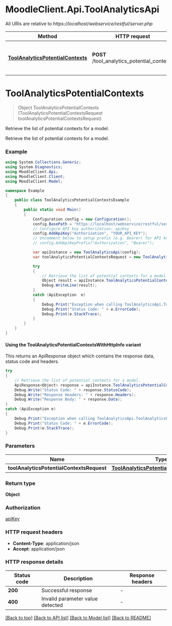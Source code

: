 # MoodleClient.Api.ToolAnalyticsApi

All URIs are relative to *https://localhost/webservice/restful/server.php*

| Method | HTTP request | Description |
|--------|--------------|-------------|
| [**ToolAnalyticsPotentialContexts**](ToolAnalyticsApi.md#toolanalyticspotentialcontexts) | **POST** /tool_analytics_potential_contexts | Retrieve the list of potential contexts for a model. |

<a id="toolanalyticspotentialcontexts"></a>
# **ToolAnalyticsPotentialContexts**
> Object ToolAnalyticsPotentialContexts (ToolAnalyticsPotentialContextsRequest toolAnalyticsPotentialContextsRequest)

Retrieve the list of potential contexts for a model.

Retrieve the list of potential contexts for a model.

### Example
```csharp
using System.Collections.Generic;
using System.Diagnostics;
using MoodleClient.Api;
using MoodleClient.Client;
using MoodleClient.Model;

namespace Example
{
    public class ToolAnalyticsPotentialContextsExample
    {
        public static void Main()
        {
            Configuration config = new Configuration();
            config.BasePath = "https://localhost/webservice/restful/server.php";
            // Configure API key authorization: apiKey
            config.AddApiKey("Authorization", "YOUR_API_KEY");
            // Uncomment below to setup prefix (e.g. Bearer) for API key, if needed
            // config.AddApiKeyPrefix("Authorization", "Bearer");

            var apiInstance = new ToolAnalyticsApi(config);
            var toolAnalyticsPotentialContextsRequest = new ToolAnalyticsPotentialContextsRequest(); // ToolAnalyticsPotentialContextsRequest | 

            try
            {
                // Retrieve the list of potential contexts for a model.
                Object result = apiInstance.ToolAnalyticsPotentialContexts(toolAnalyticsPotentialContextsRequest);
                Debug.WriteLine(result);
            }
            catch (ApiException  e)
            {
                Debug.Print("Exception when calling ToolAnalyticsApi.ToolAnalyticsPotentialContexts: " + e.Message);
                Debug.Print("Status Code: " + e.ErrorCode);
                Debug.Print(e.StackTrace);
            }
        }
    }
}
```

#### Using the ToolAnalyticsPotentialContextsWithHttpInfo variant
This returns an ApiResponse object which contains the response data, status code and headers.

```csharp
try
{
    // Retrieve the list of potential contexts for a model.
    ApiResponse<Object> response = apiInstance.ToolAnalyticsPotentialContextsWithHttpInfo(toolAnalyticsPotentialContextsRequest);
    Debug.Write("Status Code: " + response.StatusCode);
    Debug.Write("Response Headers: " + response.Headers);
    Debug.Write("Response Body: " + response.Data);
}
catch (ApiException e)
{
    Debug.Print("Exception when calling ToolAnalyticsApi.ToolAnalyticsPotentialContextsWithHttpInfo: " + e.Message);
    Debug.Print("Status Code: " + e.ErrorCode);
    Debug.Print(e.StackTrace);
}
```

### Parameters

| Name | Type | Description | Notes |
|------|------|-------------|-------|
| **toolAnalyticsPotentialContextsRequest** | [**ToolAnalyticsPotentialContextsRequest**](ToolAnalyticsPotentialContextsRequest.md) |  |  |

### Return type

**Object**

### Authorization

[apiKey](../README.md#apiKey)

### HTTP request headers

 - **Content-Type**: application/json
 - **Accept**: application/json


### HTTP response details
| Status code | Description | Response headers |
|-------------|-------------|------------------|
| **200** | Successful response |  -  |
| **400** | Invalid parameter value detected |  -  |

[[Back to top]](#) [[Back to API list]](../README.md#documentation-for-api-endpoints) [[Back to Model list]](../README.md#documentation-for-models) [[Back to README]](../README.md)

